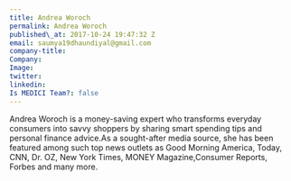 ```yaml
---
title: Andrea Woroch
permalink: Andrea Woroch
published\_at: 2017-10-24 19:47:32 Z
email: saumya19dhaundiyal@gmail.com
company-title: 
Company: 
Image: 
twitter: 
linkedin: 
Is MEDICI Team?: false
---
```


Andrea Woroch is a money-saving expert who transforms everyday consumers into savvy shoppers by sharing smart spending tips and personal finance advice.As a sought-after media source, she has been featured among such top news outlets as Good Morning America, Today, CNN, Dr. OZ, New York Times, MONEY Magazine,Consumer Reports, Forbes and many more.